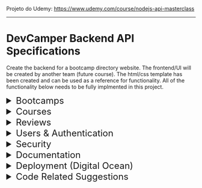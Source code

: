 Projeto do Udemy:
https://www.udemy.com/course/nodejs-api-masterclass

---

# DevCamper Backend API Specifications

Create the backend for a bootcamp directory website. The frontend/UI will be created by another team (future course). The html/css template has been created and can be used as a reference for functionality. All of the functionality below needs to be fully implmented in this project.


<details><summary style="font-size: x-large;"> Bootcamps </summary>
<p>

  - [ ] List all bootcamps in the database
    * Pagination
    * Select specific fields in result
    * Limit number of results
    * Filter by fields
  - [ ] Search bootcamps by radius from zipcode
    * Use a geocoder to get exact location and coords from a single address field
  - [X] Get single bootcamp
  - [ ] Create new bootcamp
    * Authenticated users only
    * Must have the role "publisher" or "admin"
    * Only one bootcamp per publisher (admins can create more)
    * Field validation via Mongoose
  - [ ] Upload a photo for bootcamp
    * Owner only
    * Photo will be uploaded to local filesystem
  - [ ] Update bootcamps
    * Owner only
    * Validation on update
  - [ ] Delete Bootcamp
    * Owner only
  - [ ] Calculate the average cost of all courses for a bootcamp
  - [ ] Calculate the average rating from the reviews for a bootcamp
</p>
</details>

<details><summary style="font-size: x-large;"> Courses </summary>
<p>

- [X] List all courses for bootcamp
- [ ] List all courses in general
  * Pagination, filtering, etc
- [X] Get single course
- [ ] Create new course
  * Authenticated users only
  * Must have the role "publisher" or "admin"
  * Only the owner or an admin can create a course for a bootcamp
  * Publishers can create multiple courses
- [ ] Update course
  * Owner only
- [ ] Delete course
  * Owner only
</p>
</details>

<details><summary style="font-size: x-large;"> Reviews </summary>
<p>

- [ ] List all reviews for a bootcamp
- [ ] List all reviews in general
  * Pagination, filtering, etc
- [ ] Get a single review
- [ ] Create a review
  * Authenticated users only
  * Must have the role "user" or "admin" (no publishers)
- [ ] Update review
  * Owner only
- [ ] Delete review
  * Owner only
</p>
</details>

<details><summary style="font-size: x-large;"> Users & Authentication </summary>
<p>

- [ ] Authentication will be ton using JWT/cookies
  * JWT and cookie should expire in 30 days
- [ ] User registration
  * Register as a "user" or "publisher"
  * Once registered, a token will be sent along with a cookie (token = xxx)
  * Passwords must be hashed
- [ ] User login
  * User can login with email and password
  * Plain text password will compare with stored hashed password
  * Once logged in, a token will be sent along with a cookie (token = xxx)
- [ ] User logout
  * Cookie will be sent to set token = none
- [ ] Get user
  * Route to get the currently logged in user (via token)
- [ ] Password reset (lost password)
  * User can request to reset password
  * A hashed token will be emailed to the users registered email address
  * A put request can be made to the generated url to reset password
  * The token will expire after 10 minutes
- [ ] Update user info
  * Authenticated user only
  * Separate route to update password
- [ ] User CRUD
  * Admin only
- [ ] Users can only be made admin by updating the database field manually
</p>
</details>

<details><summary style="font-size: x-large;"> Security </summary>
<p>

- [ ] Encrypt passwords and reset tokens
- [ ] Prevent NoSQL injections
- [ ] Add headers for security (helmet)
- [ ] Prevent cross site scripting - [ ] XSS
- [ ] Add a rate limit for requests of 100 requests per 10 minutes
- [ ] Protect against http param polution
- [ ] Use cors to make API public (for now)
</p>
</details>

<details><summary style="font-size: x-large;"> Documentation </summary>
<p>
 
- [ ] Use Postman to create documentation
- [ ] Use docgen to create HTML files from Postman
- [ ] Add html files as the / route for the api
</p>
</details>

<details><summary style="font-size: x-large;"> Deployment (Digital Ocean) </summary>
<p>

- [ ] Push to Github
- [ ] Create a droplet - [ ] https://m.do.co/c/5424d440c63a
- [ ] Clone repo on to server
- [ ] Use PM2 process manager
- [ ] Enable firewall (ufw) and open needed ports
- [ ] Create an NGINX reverse proxy for port 80
- [ ] Connect a domain name
- [ ] Install an SSL using Let's Encrypt
</p>
</details>

<details><summary style="font-size: x-large;"> Code Related Suggestions </summary>
<p>

- [X] NPM scripts for dev and production env
- [X] Config file for important constants
- [X] Use controller methods with documented descriptions/routes
- [X] Error handling middleware
- [ ] Authentication middleware for protecting routes and setting user roles
- [ ] Validation using Mongoose and no external libraries
- [ ] Use async/await (create middleware to clean up controller methods)
- [ ] Create a database seeder to import and destroy data
</p>
</details>
